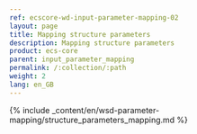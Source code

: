 ```yaml
---
ref: ecscore-wd-input-parameter-mapping-02
layout: page
title: Mapping structure parameters
description: Mapping structure parameters
product: ecs-core
parent: input_parameter_mapping
permalink: /:collection/:path
weight: 2
lang: en_GB
---
```


{% include _content/en/wsd-parameter-mapping/structure_parameters_mapping.md %}